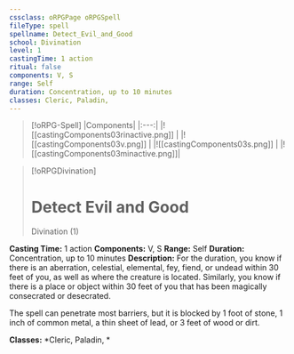 ```yaml
---
cssclass: oRPGPage oRPGSpell
fileType: spell
spellname: Detect_Evil_and_Good
school: Divination
level: 1
castingTime: 1 action
ritual: false
components: V, S
range: Self
duration: Concentration, up to 10 minutes
classes: Cleric, Paladin,
---
```

> [!oRPG-Spell]
> |Components|
> |:---:|
> |![[castingComponents03rinactive.png]] |
> |![[castingComponents03v.png]] |
> |![[castingComponents03s.png]] |
> |![[castingComponents03minactive.png]]|

> [!oRPGDivination]
>#  Detect Evil and Good
> Divination  (1)

**Casting Time:** 1 action
**Components:** V, S
**Range:** Self
**Duration:**  Concentration, up to 10 minutes
**Description:**
For the duration, you know if there is an aberration, celestial, elemental, fey, fiend, or undead within 30 feet of you, as well as where the creature is located. Similarly, you know if there is a place or object within 30 feet of you that has been magically consecrated or desecrated.



 The spell can penetrate most barriers, but it is blocked by 1 foot of stone, 1 inch of common metal, a thin sheet of lead, or 3 feet of wood or dirt.



**Classes:**  *Cleric, Paladin, *


